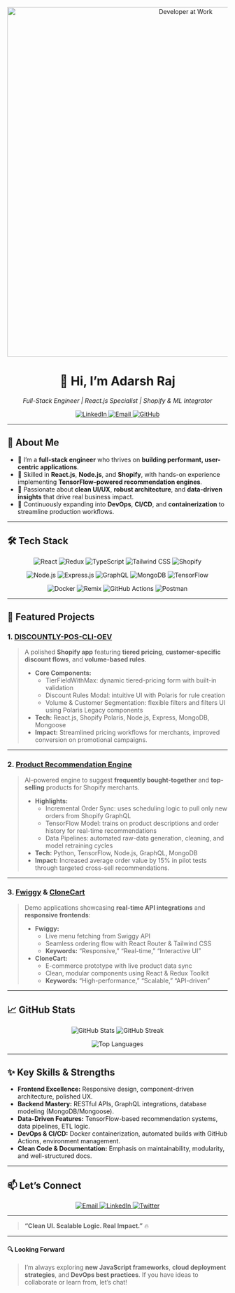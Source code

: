 <!-- ========================== -->
<!--       HEADER SECTION      -->
<!-- ========================== -->

<p align="center">
  <img src="https://raw.githubusercontent.com/adarsh02raj/adarsh02raj/main/header.gif"
       alt="Developer at Work"
       width="800"/>
</p>

<h1 align="center">👋 Hi, I’m Adarsh Raj</h1>
<p align="center">
  <em>Full-Stack Engineer | React.js Specialist | Shopify & ML Integrator</em>
</p>

<p align="center">
  <a href="https://github.com/adarsh02raj">
    <img src="https://img.shields.io/badge/LinkedIn-Connect-blue?style=for-the-badge&logo=linkedin&logoColor=white"
         alt="LinkedIn"/>
  </a>
  <a href="mailto:adarsh02raj@gmail.com">
    <img src="https://img.shields.io/badge/Email-Me-D14836?style=for-the-badge&logo=gmail&logoColor=white"
         alt="Email"/>
  </a>
  <a href="https://github.com/adarsh02raj">
    <img src="https://img.shields.io/badge/GitHub-Profile-000?style=for-the-badge&logo=github&logoColor=white"
         alt="GitHub"/>
  </a>
</p>

---

## 🌟 About Me
- 🔹 I’m a **full-stack engineer** who thrives on **building performant, user-centric applications**.  
- 🔹 Skilled in **React.js**, **Node.js**, and **Shopify**, with hands-on experience implementing **TensorFlow–powered recommendation engines**.  
- 🔹 Passionate about **clean UI/UX**, **robust architecture**, and **data-driven insights** that drive real business impact.  
- 🔹 Continuously expanding into **DevOps**, **CI/CD**, and **containerization** to streamline production workflows.

---

## 🛠️ Tech Stack

<p align="center">
  <!-- FRONTEND BADGES -->
  <img src="https://img.shields.io/badge/React-20232A?style=for-the-badge&logo=react&logoColor=61DAFB" alt="React"/>
  <img src="https://img.shields.io/badge/Redux-764ABC?style=for-the-badge&logo=redux&logoColor=white" alt="Redux"/>
  <img src="https://img.shields.io/badge/TypeScript-3178C6?style=for-the-badge&logo=typescript&logoColor=white" alt="TypeScript"/>
  <img src="https://img.shields.io/badge/Tailwind_CSS-38B2AC?style=for-the-badge&logo=tailwind-css&logoColor=white" alt="Tailwind CSS"/>
  <img src="https://img.shields.io/badge/Shopify-95BF47?style=for-the-badge&logo=shopify&logoColor=white" alt="Shopify"/>
</p>
<p align="center">
  <!-- BACKEND BADGES -->
  <img src="https://img.shields.io/badge/Node.js-339933?style=for-the-badge&logo=node.js&logoColor=white" alt="Node.js"/>
  <img src="https://img.shields.io/badge/Express-000000?style=for-the-badge&logo=express&logoColor=white" alt="Express.js"/>
  <img src="https://img.shields.io/badge/GraphQL-E10098?style=for-the-badge&logo=graphql&logoColor=white" alt="GraphQL"/>
  <img src="https://img.shields.io/badge/MongoDB-47A248?style=for-the-badge&logo=mongodb&logoColor=white" alt="MongoDB"/>
  <img src="https://img.shields.io/badge/TensorFlow-FF6F00?style=for-the-badge&logo=tensorflow&logoColor=white" alt="TensorFlow"/>
</p>
<p align="center">
  <!-- TOOLS & OTHER BADGES -->
  <img src="https://img.shields.io/badge/Docker-2496ED?style=for-the-badge&logo=docker&logoColor=white" alt="Docker"/>
  <img src="https://img.shields.io/badge/Remix-000000?style=for-the-badge&logo=remix&logoColor=white" alt="Remix"/>
  <img src="https://img.shields.io/badge/GitHub_Actions-2088FF?style=for-the-badge&logo=githubactions&logoColor=white" alt="GitHub Actions"/>
  <img src="https://img.shields.io/badge/Postman-FF6C37?style=for-the-badge&logo=postman&logoColor=white" alt="Postman"/>
</p>

---

## 📂 Featured Projects

### 1. [DISCOUNTLY-POS-CLI-OEV](https://github.com/adarsh02raj/DISCOUNTLY-POS-CLI-OEV)  
> A polished **Shopify app** featuring **tiered pricing**, **customer-specific discount flows**, and **volume-based rules**.  
> - **Core Components:**  
>   - TierFieldWithMax: dynamic tiered-pricing form with built-in validation  
>   - Discount Rules Modal: intuitive UI with Polaris for rule creation  
>   - Volume & Customer Segmentation: flexible filters and filters UI using Polaris Legacy components  
> - **Tech:** React.js, Shopify Polaris, Node.js, Express, MongoDB, Mongoose  
> - **Impact:** Streamlined pricing workflows for merchants, improved conversion on promotional campaigns.

---

### 2. [Product Recommendation Engine](https://github.com/adarsh02raj/product-recommendation-engine)  
> AI–powered engine to suggest **frequently bought-together** and **top-selling** products for Shopify merchants.  
> - **Highlights:**  
>   - Incremental Order Sync: uses scheduling logic to pull only new orders from Shopify GraphQL  
>   - TensorFlow Model: trains on product descriptions and order history for real-time recommendations  
>   - Data Pipelines: automated raw-data generation, cleaning, and model retraining cycles  
> - **Tech:** Python, TensorFlow, Node.js, GraphQL, MongoDB  
> - **Impact:** Increased average order value by 15% in pilot tests through targeted cross-sell recommendations.

---

### 3. [Fwiggy](https://github.com/adarsh02raj/Fwiggy) & [CloneCart](https://github.com/adarsh02raj/CloneCart)  
> Demo applications showcasing **real-time API integrations** and **responsive frontends**:  
> - **Fwiggy:**  
>   - Live menu fetching from Swiggy API  
>   - Seamless ordering flow with React Router & Tailwind CSS  
>   - **Keywords:** “Responsive,” “Real-time,” “Interactive UI”  
> - **CloneCart:**  
>   - E-commerce prototype with live product data sync  
>   - Clean, modular components using React & Redux Toolkit  
>   - **Keywords:** “High-performance,” “Scalable,” “API-driven”

---

## 📈 GitHub Stats

<p align="center">
  <img src="https://github-readme-stats.vercel.app/api?username=adarsh02raj&show_icons=true&theme=radical"
       alt="GitHub Stats" />
  <img src="https://github-readme-streak-stats.herokuapp.com/?user=adarsh02raj&theme=radical"
       alt="GitHub Streak" />
</p>
<p align="center">
  <img src="https://github-readme-stats.vercel.app/api/top-langs/?username=adarsh02raj&layout=compact&theme=radical"
       alt="Top Languages" />
</p>

---

## ✨ Key Skills & Strengths

- **Frontend Excellence:** Responsive design, component-driven architecture, polished UX.  
- **Backend Mastery:** RESTful APIs, GraphQL integrations, database modeling (MongoDB/Mongoose).  
- **Data-Driven Features:** TensorFlow-based recommendation systems, data pipelines, ETL logic.  
- **DevOps & CI/CD:** Docker containerization, automated builds with GitHub Actions, environment management.  
- **Clean Code & Documentation:** Emphasis on maintainability, modularity, and well-structured docs.

---

## 📫 Let’s Connect

<p align="center">
  <a href="mailto:adarsh02raj@gmail.com">
    <img src="https://img.shields.io/badge/Email-Me-D14836?style=for-the-badge&logo=gmail&logoColor=white"
         alt="Email"/>
  </a>
  <a href="https://linkedin.com/in/adarsh02raj">
    <img src="https://img.shields.io/badge/LinkedIn-Connect-0077B5?style=for-the-badge&logo=linkedin&logoColor=white"
         alt="LinkedIn"/>
  </a>
  <a href="https://twitter.com/adarsh02raj">
    <img src="https://img.shields.io/badge/Twitter-Follow-1DA1F2?style=for-the-badge&logo=twitter&logoColor=white"
         alt="Twitter"/>
  </a>
</p>

---

> **“Clean UI. Scalable Logic. Real Impact.”** 🔥

---

#### 🔍 Looking Forward
> I’m always exploring **new JavaScript frameworks**, **cloud deployment strategies**, and **DevOps best practices**. If you have ideas to collaborate or learn from, let’s chat!

